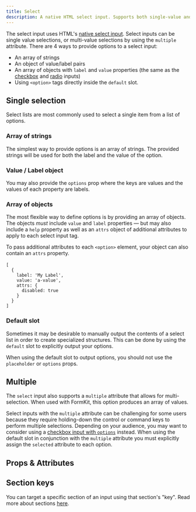 ```yaml
---
title: Select
description: A native HTML select input. Supports both single-value and multi-value selections.
---
```


<InputPageHero
title="Select input"
icon="IconInputSelect"
:pro="false"
project-price=""
data-price=""></InputPageHero>

The select input uses HTML's [native select input](https://developer.mozilla.org/en-US/docs/Web/HTML/Element/select). Select inputs can be single value selections, or multi-value selections by using the `multiple` attribute. There are 4 ways to provide options to a select input:

- An array of strings
- An object of value/label pairs
- An array of objects with `label` and `value` properties (the same as the [checkbox](/inputs/checkbox) and [radio](/inputs/radio) inputs)
- Using `<option>` tags directly inside the `default` slot.

## Single selection

Select lists are most commonly used to select a single item from a list of options.

### Array of strings

The simplest way to provide options is an array of strings. The provided strings will be used for both the label and the value of the option.

<example
name="Select input - strings"
file="/_content/examples/select-strings/select-strings.vue"></example>

### Value / Label object

You may also provide the `options` prop where the keys are values and the values of each property are labels.

<example
name="Select input"
file="/_content/examples/select/select.vue"></example>

### Array of objects

The most flexible way to define options is by providing an array of objects. The objects _must_ include `value` and `label` properties — but may also include a `help` property as well as an `attrs` object of additional attributes to apply to each select input tag.

<example
name="Select input - objects"
file="/_content/examples/select-objects/select-objects.vue"></example>

<callout type="tip" label="Option attributes">
To pass additional attributes to each <code>&lt;option&gt;</code> element, your object can also contain an <code>attrs</code> property.<br><br>
<code class="block">[
  {
    label: 'My Label',
    value: 'a-value',
    attrs: {
      disabled: true
    }
  }
]</code>
</callout>

### Default slot

Sometimes it may be desirable to manually output the contents of a select list in order to create specialized structures. This can be done by using the `default` slot to explicitly output your options.

<example
name="Select input - objects"
file="/_content/examples/select-slot/select-slot.vue"></example>

<callout type="warning">
When using the default slot to output options, you should not use the <code>placeholder</code> or <code>options</code> props.
</callout>

## Multiple

The `select` input also supports a `multiple` attribute that allows for multi-selection. When used with FormKit, this option produces an array of values.

<example
name="Select input - objects"
file="/_content/examples/select-multiple/select-multiple.vue"></example>

<callout type="tip" label="Alternatives">
Select inputs with the <code>multiple</code> attribute can be challenging for some users because they require holding-down the control or command keys to perform multiple selections. Depending on your audience, you may want to consider using a <a href="/inputs/checkbox">checkbox input with <code>options</code></a> instead.
</callout>

<callout type="warning" label="Multiple with default slot">
When using the default slot in conjunction with the <code>multiple</code> attribute you must explicitly assign the <code>selected</code> attribute to each option.
</callout>

## Props & Attributes

<reference-table input="select" :data="[{prop: 'options', type: 'Array/Object', default: '[]', description: 'An object of value/label pairs or an array of strings, or an array of objects that <em>must</em> contain a label and value property.'},{prop: 'placeholder', type: 'String', default: 'none', description: 'When defined, FormKit injects a non-selectable hidden <code>option</code> tag as the first value of the list to serve as a placeholder.'}]">
</reference-table>

## Section keys
You can target a specific section of an input using that section's "key". Read more about sections [here](/essentials/inputs#sections).

<div>
  <formkit-input-diagram
    class="input-diagram--select"
    :schema="[
        {
          name: 'outer',
          children: [
            {
              name: 'wrapper',
              position: 'right',
              children: [
                {
                  name: 'label',
                  content: 'Smoothie size',
                  position: 'right',
                }, 
                {
                  name: 'inner',
                  children: [
                    {
                      name: 'prefix',
                    },
                    {
                      name: 'input',
                      children: [
                        {
                          name: 'option',
                          content: 'Medium'
                        }
                      ]
                    },
                    {
                      name: 'suffix',
                      position: 'right',
                    },
                  ]
                },
              ]
            },
            {
              name: 'help',
              content: 'Choose a smoothie size.',
              position: 'right'
            },
            {
              name: 'messages',
              position: 'right',
              children: [
                {
                  name: 'message',
                  content: 'You must make a selection.',
                  position: 'right'
                }
              ]
            }
          ]
        }
      ]"
  >
  </formkit-input-diagram>
</div>

<reference-table type="sectionKeys" primary="section-key" :data="[{'section-key': 'option', description: 'Responsible for rendering each option. Context includes an <code>option</code> property with the option being rendered. This object includes <code>label</code> and <code>value</code> properties.'}]">
</reference-table>
